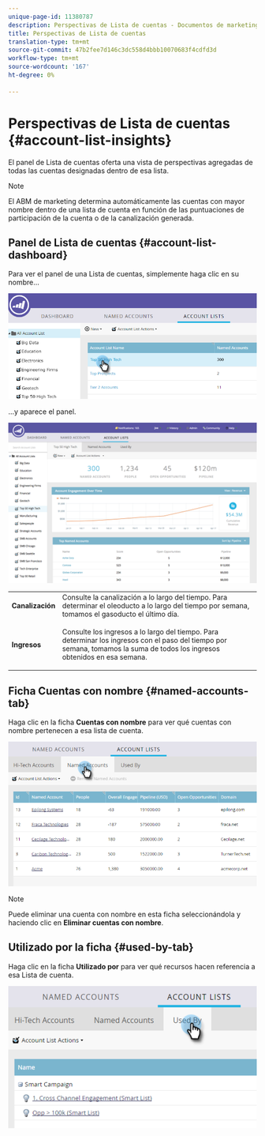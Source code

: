```yaml
---
unique-page-id: 11380787
description: Perspectivas de Lista de cuentas - Documentos de marketing - Documentación del producto
title: Perspectivas de Lista de cuentas
translation-type: tm+mt
source-git-commit: 47b2fee7d146c3dc558d4bbb10070683f4cdfd3d
workflow-type: tm+mt
source-wordcount: '167'
ht-degree: 0%

---
```



# Perspectivas de Lista de cuentas {#account-list-insights}

El panel de Lista de cuentas oferta una vista de perspectivas agregadas de todas las cuentas designadas dentro de esa lista.

>[!NOTE]
>
>El ABM de marketing determina automáticamente las cuentas con mayor nombre dentro de una lista de cuenta en función de las puntuaciones de participación de la cuenta o de la canalización generada.

## Panel de Lista de cuentas {#account-list-dashboard}

Para ver el panel de una Lista de cuentas, simplemente haga clic en su nombre...

![](assets/one-new.png)

...y aparece el panel.

![](assets/two-new-1.png)

<table> 
 <tbody> 
  <tr> 
   <td colspan="1"><strong>Canalización</strong></td> 
   <td colspan="1">Consulte la canalización a lo largo del tiempo. Para determinar el oleoducto a lo largo del tiempo por semana, tomamos el gasoducto el último día.</td> 
  </tr> 
  <tr> 
   <td><strong>Ingresos</strong></td> 
   <td><p>Consulte los ingresos a lo largo del tiempo. Para determinar los ingresos con el paso del tiempo por semana, tomamos la suma de todos los ingresos obtenidos en esa semana.</p></td> 
  </tr> 
 </tbody> 
</table>

## Ficha Cuentas con nombre {#named-accounts-tab}

Haga clic en la ficha **Cuentas con nombre** para ver qué cuentas con nombre pertenecen a esa lista de cuenta.

![](assets/three-1.png)

>[!NOTE]
>
>Puede eliminar una cuenta con nombre en esta ficha seleccionándola y haciendo clic en **Eliminar cuentas con nombre**.

## Utilizado por la ficha {#used-by-tab}

Haga clic en la ficha **Utilizado por** para ver qué recursos hacen referencia a esa Lista de cuenta.

![](assets/four-2.png)

